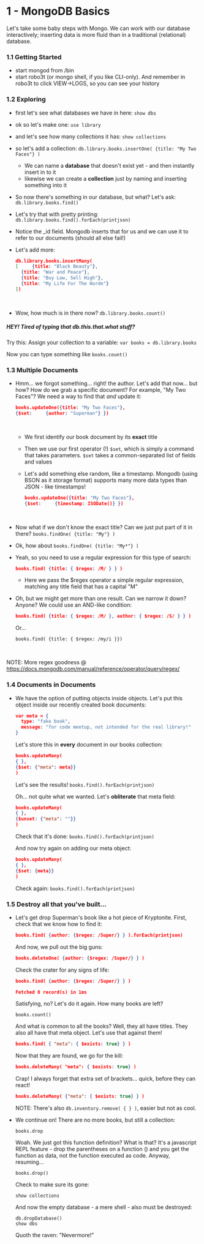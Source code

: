 # 1 - MongoDB Basics 

Let's take some baby steps with Mongo. We can work with our database interactively; inserting data is more fluid than in a traditional (relational) database.

### 1.1 Getting Started


- start mongod from /bin
- start robo3t (or mongo shell, if you like CLI-only). And remember in robo3t to click VIEW->LOGS, so you can see your history

### 1.2 Exploring


- first let's see what databases we have in here: `show dbs`
- ok so let's make one: `use library` 
- and let's see how many collections it has: `show collections`
- so let's add a collection:  `db.library.books.insertOne( {title: "My Two Faces"} )`

  - We can name a **database** that doesn't exist yet - and then instantly insert in to it
  - likewise we can create a **collection** just by naming and inserting something into it

- So now there's something in our database, but what? Let's ask: `db.library.books.find()`

- Let's try that with pretty printing: `db.library.books.find().forEach(printjson)`

- Notice the _id field. Mongodb inserts that for us and we can use it to refer to our documents (should all else fail!)

- Let's add more: 

  ```json
  db.library.books.insertMany( 
  [ 	{title: "Black Beauty"},
  	{title: "War and Peace"},
  	{title: "Buy Low, Sell High"},
  	{title: "My Life For The Horde"}
  ])
  ```

  ​

- Wow, how much is in there now? `db.library.books.count()`



##### HEY! Tired of typing that *db.this.that.what* stuff?

Try this: Assign your collection to a variable: `var books = db.library.books`

Now you can type something like `books.count()` 



### 1.3 Multiple Documents

- Hmm... we forgot something... right! the author. Let's add that now... but how? How do we grab a specific document? For example, "My Two Faces"? We need a way to find that *and* update it: 

  ```json
  books.updateOne({title: "My Two Faces"},
  {$set:     {author: "Superman"} })
  ```

  ​

  - We first identify our book document by its **exact** title

  - Then we use our first operator (!) `$set`, which is simply a command that takes parameters. `$set` takes a common-separated list of fields and values

  - Let's add something else random, like a timestamp. Mongodb (using BSON as it storage format) supports many more data types than JSON - like timestamps! 

    ```json
    books.updateOne({title: "My Two Faces"},
    {$set:     {timestamp: ISODate()} })
    ```

    ​


- Now what if we don't know the exact title? Can we just put part of it in there? `books.findOne( {title: "My"} )`

- Ok, how about `books.findOne( {title: "My*"} )`

- Yeah, so you need to use a regular expression for this type of search: 

  ```json
  books.find( {title: { $regex: /M/ } } )
  ```
  - Here we pass the $regex operator a simple regular expression, matching any title field that has a capital "M"

- Oh, but we might get more than one result. Can we narrow it down? Anyone? We could use an AND-like condition: 

  ```json
  books.find( {title: { $regex: /M/ }, author: { $regex: /S/ } } )
  ```

  Or...

  ```
  books.find( {title: { $regex: /my/i }})
  ```

  ​

NOTE: More regex goodness @ https://docs.mongodb.com/manual/reference/operator/query/regex/

### 1.4 Documents in Documents

- We have the option of putting objects inside objects. Let's put this object inside our recently created book documents: 

  ```json
  var meta = { 	
  	type: "fake book",
  	message: "for code meetup, not intended for the real library!"
  }
  ```

  Let's store this in **every** document in our books collection:

  ```json
  books.updateMany(
  { },
  {$set: {"meta": meta}}
  )
  ```

  Let's see the results! `books.find().forEach(printjson)`

  Oh... not quite what we wanted. Let's **obliterate** that meta field: 

  ```json
  books.updateMany(
  { },
  {$unset: {"meta": ""}}
  )
  ```

  Check that it's done: `books.find().forEach(printjson)`

  And now try again on adding our meta object:

  ```json
  books.updateMany(
  { },
  {$set: {meta}}
  )
  ```

  Check again: `books.find().forEach(printjson)`



### 1.5 Destroy all that you've built...

- Let's get drop Superman's book like a hot piece of Kryptonite. First, check that we know how to find it: 

  ```json
  books.find( {author: {$regex: /Super/} } ).forEach(printjson)
  ```

    And now, we pull out the big guns:

  ```json
  books.deleteOne( {author: {$regex: /Super/} } )
  ```

  Check the crater for any signs of life: 

  ```json
  books.find( {author: {$regex: /Super/} } )

  Fetched 0 record(s) in 1ms
  ```

  Satisfying, no? Let's do it again. How many books are left?

  ```
  books.count()
  ```

  And what is common to all the books? Well, they all have titles. They also all have that meta object. Let's use that against them!

  ```json
  books.find( { "meta": { $exists: true} } )
  ```

  Now that they are found, we go for the kill:

  ```json
  books.deleteMany( "meta": { $exists: true} )
  ```

  Crap! I always forget that extra set of brackets... quick, before they can react!

  ```json
  books.deleteMany( {"meta": { $exists: true} } )
  ```

  NOTE: There's also `db.inventory.remove( { } )`, easier but not as cool.

- We continue on! There are no more books, but still a collection:

  ```
  books.drop
  ```

  Woah. We just got this function definition? What is that? It's a javascript REPL feature - drop the parentheses on a function () and you get the function as data, not the function executed as code. Anyway, resuming...

  ```
  books.drop()
  ```

  Check to make sure its gone:

  ```
  show collections
  ```

  And now the empty database - a mere shell - also must be destroyed:

  ```
  db.dropDatabase()
  show dbs
  ```

  Quoth the raven: "Nevermore!"

